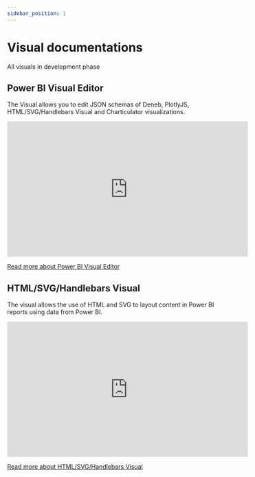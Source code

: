 ```yaml
---
sidebar_position: 1
---
```


# Visual documentations

All visuals in development phase

## Power BI Visual Editor

The Visual allows you to edit JSON schemas of Deneb, PlotlyJS, HTML/SVG/Handlebars Visual and Charticulator visualizations.

<iframe width="560" height="315" src="https://www.youtube.com/embed/6hYdS2tPx1A?si=hU-_WewFD3a3Dbjm" title="YouTube video player" frameborder="0" allow="accelerometer; autoplay; clipboard-write; encrypted-media; gyroscope; picture-in-picture; web-share" allowfullscreen></iframe>

[Read more about Power BI Visual Editor](./visual-editor/)

## HTML/SVG/Handlebars Visual

The visual allows the use of HTML and SVG to layout content in Power BI reports using data from Power BI.

<iframe width="560" height="315" src="https://www.youtube.com/embed/QpSfZvts_FE?si=OO9C4UXp3G4g2rMw" title="YouTube video player" frameborder="0" allow="accelerometer; autoplay; clipboard-write; encrypted-media; gyroscope; picture-in-picture; web-share" allowfullscreen></iframe>

[Read more about HTML/SVG/Handlebars Visual](./handelbars-visual/)